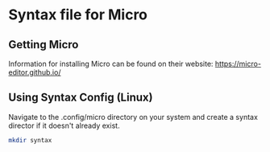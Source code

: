# Syntax file for Micro

## Getting Micro
Information for installing Micro can be found on their website: https://micro-editor.github.io/

## Using Syntax Config (Linux)
Navigate to the .config/micro directory on your system and create a syntax director if it doesn't already exist.

```bash
mkdir syntax
```
